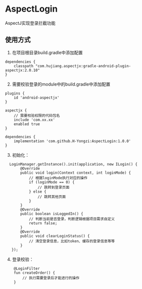 # AspectLogin

AspectJ实现登录拦截功能

## 使用方式

1. 在项目根目录build.gradle中添加配置

```
dependencies {
    classpath "com.hujiang.aspectjx:gradle-android-plugin-aspectjx:2.0.10"
}
```

2. 需要校验登录的module中的build.gradle中添加配置

``` 
plugins {
    id 'android-aspectjx'
}

aspectjx {
    // 需要校验权限的代码包名
    include 'com.xx.xx'
    enabled true
}

dependencies {
    implementation 'com.github.H-Yongzi:AspectLogin:1.0.0'
}
``` 

3. 初始化：

 ```
   LoginManager.getInstance().init(application, new ILogin() {
        @Override
        public void login(Context context, int loginMode) {
            // 根据loginMode执行对应的操作
            if (loginMode == 0) {
                // 跳转到登录页面
            } else {
                // 跳转其他页面
            }
        }
        @Override 
        public boolean isLoggedIn() {
            // 判断当前是否登录，判断逻辑根据项目需求自定义
            return false;
        }
        @Override 
        public void clearLoginStatus() {
            // 清空登录信息，比如token、缓存的登录信息等等
        }
    });
```

4. 登录校验：

```
    @LoginFilter
    fun createOrder() {
        // 执行需要登录后才能进行的操作
    }
 ```